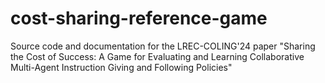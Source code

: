 # cost-sharing-reference-game
Source code and documentation for the LREC-COLING'24 paper "Sharing the Cost of Success: A Game for Evaluating and Learning Collaborative Multi-Agent Instruction Giving and Following Policies"
